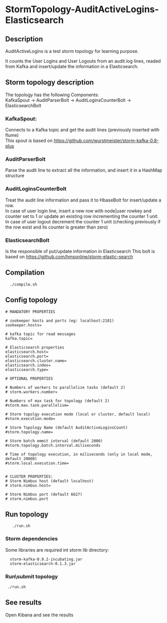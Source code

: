 # StormTopology-AuditActiveLogins-Elasticsearch

## Description

AuditActiveLogins is a test storm topology for learning purpose.

It counts the User Logins and User Logouts from an audit.log lines, readed from Kafka and insert/update the information in a Elasticsearch.

## Storm topology description

The topology has the following Components:  
  KafkaSpout -> AuditParserBolt -> AuditLoginsCounterBolt -> ElasticsearchBolt
  
### KafkaSpout: 
Connects to a Kafka topic and get the audit lines (previously inserted with flume)  
This spout is based on https://github.com/wurstmeister/storm-kafka-0.8-plus

### AuditParserBolt
Parse the audit line to extract all the information, and insert it in a HashMap structure

### AuditLoginsCounterBolt
Treat the audit line information and pass it to HbaseBolt for insert/update a row.  
In case of user login line, insert a new row with node|user rowkey and counter set to 1 or update an existing row incrementing the counter 1 unit.  
In case of user logout decrement the counter 1 unit (checking previously if the row exist and its counter is greater than zero)

### ElasticsearchBolt
Is the responsible of put/update information in Elasticsearch
This bolt is based on https://github.com/hmsonline/storm-elastic-search
  
## Compilation
  
```
  ./compile.sh
```  

## Config topology
```
# MANDATORY PROPERTIES

# zookeeper hosts and ports (eg: localhost:2181)
zookeeper.hosts=

# kafka topic for read messages
kafka.topic=

# Elasticsearch properties
elasticsearch.host=
elasticsearch.port=
elasticsearch.cluster.name=
elasticsearch.index=
elasticsearch.type=

# OPTIONAL PROPERTIES

# Numbers of workers to parallelize tasks (default 2)
# storm.workers.number=

# Numbers of max task for topology (default 2)
#storm.max.task.parallelism=

# Storm topolgy execution mode (local or cluster, default local)
#storm.execution.mode=

# Storm Topology Name (default AuditActiveLoginsCount)
#storm.topology.name=

# Storm batch emmit interval (default 2000)
#storm.topology.batch.interval.miliseconds

# Time of topology execution, in miliseconds (only in local mode, default 20000)
#storm.local.execution.time=


# CLUSTER PROPERTIES:
# Storm Nimbus host (default localhost)
# storm.nimbus.host=

# Storm Nimbus port (default 6627)
# storm.nimbus.port
```
  
## Run topology
```
   ./run.sh
```

### Storm dependencies

Some libraries are required int storm lib directory:
```
  storm-kafka-0.9.2-incubating.jar
  storm-elasticsearch-0.1.3.jar
```

### Run\submit topology  
```
 ./run.sh
```

## See results
Open Kibana and see the results
  

